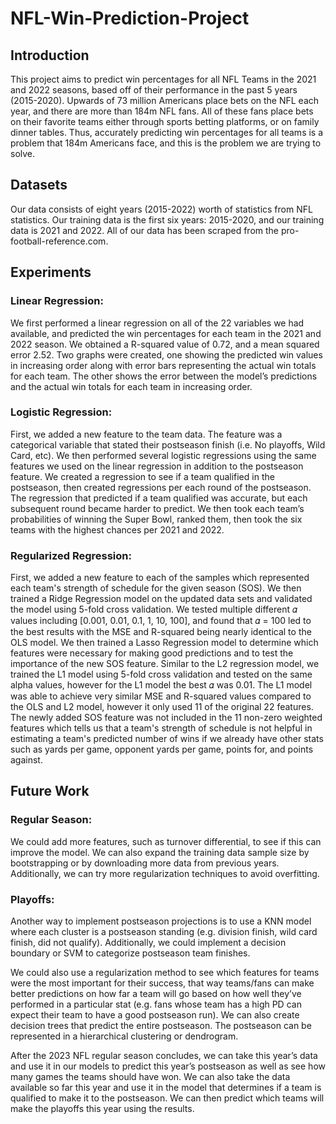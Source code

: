 # NFL-Win-Prediction-Project

## Introduction
This project aims to predict win percentages for all NFL Teams in the 2021 and 2022 seasons, based off of their performance in the past 5 years (2015-2020). 
Upwards of 73 million Americans place bets on the NFL each year, and there are more than 184m NFL fans. All of these fans place bets on their favorite teams either through sports betting platforms, or on family dinner tables. Thus, accurately predicting win percentages for all teams is a problem that 184m Americans face, and this is the problem we are trying to solve. 
## Datasets
Our data consists of eight years (2015-2022) worth of statistics from NFL statistics. Our training data is the first six years: 2015-2020, and our training data is 2021 and 2022. All of our data has been scraped from the pro-football-reference.com. 
## Experiments

### Linear Regression: 
We first performed a linear regression on all of the 22 variables we had available, and predicted the win percentages for each team in the 2021 and 2022 season. We obtained a R-squared value of 0.72, and a mean squared error 2.52. Two graphs were created, one showing the predicted win values in increasing order along with error bars representing the actual win totals for each team. The other shows the error between the model’s predictions and the actual win totals for each team in increasing order.

### Logistic Regression:
First, we added a new feature to the team data. The feature was a categorical variable that stated their postseason finish (i.e. No playoffs, Wild Card, etc). We then performed several logistic regressions using the same features we used on the linear regression in addition to the postseason feature. We created a regression to see if a team qualified in the postseason, then created regressions per each round of the postseason. The regression that predicted if a team qualified was accurate, but each subsequent round became harder to predict. We then took each team’s probabilities of winning the Super Bowl, ranked them, then took the six teams with the highest chances per 2021 and 2022.

### Regularized Regression:
First, we added a new feature to each of the samples which represented each team's strength of schedule for the given season (SOS). We then trained a Ridge Regression model on the updated data sets and validated the model using 5-fold cross validation. We tested multiple different 𝛼 values including [0.001, 0.01, 0.1, 1, 10, 100], and found that 𝛼 = 100 led to the best results with the MSE and R-squared being nearly identical to the OLS model. We then trained a Lasso Regression model to determine which features were necessary for making good predictions and to test the importance of the new SOS feature. Similar to the L2 regression model, we trained the L1 model using 5-fold cross validation and tested on the same alpha values, however for the L1 model the best 𝛼 was 0.01. The L1 model was able to achieve very similar MSE and R-squared values compared to the OLS and L2 model, however it only used 11 of the original 22 features. The newly added SOS feature was not included in the 11 non-zero weighted features which tells us that a team's strength of schedule is not helpful in estimating a team's predicted number of wins if we already have other stats such as yards per game, opponent yards per game, points for, and points against.


## Future Work
### Regular Season:
We could add more features, such as turnover differential, to see if this can improve the model. We can also expand the training data sample size by bootstrapping or by downloading more data from previous years. Additionally, we can try more regularization techniques to avoid overfitting.

### Playoffs:
Another way to implement postseason projections is to use a KNN model where each cluster is a postseason standing (e.g. division finish, wild card finish, did not qualify). Additionally, we could implement a decision boundary or SVM to categorize postseason team finishes. 

We could also use a regularization method to see which features for teams were the most important for their success, that way teams/fans can make better predictions on how far a team will go based on how well they’ve performed in a particular stat (e.g. fans whose team has a high PD can expect their team to have a good postseason run). We can also create decision trees that predict the entire postseason. The postseason can be represented in a hierarchical clustering or dendrogram. 

After the 2023 NFL regular season concludes, we can take this year’s data and use it in our models to predict this year’s postseason as well as see how many games the teams should have won. We can also take the data available so far this year and use it in the model that determines if a team is qualified to make it to the postseason. We can then predict which teams will make the playoffs this year using the results.



